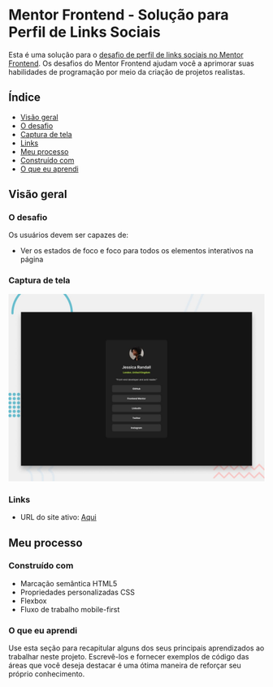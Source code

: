 # Mentor Frontend - Solução para Perfil de Links Sociais

Esta é uma solução para o [desafio de perfil de links sociais no Mentor Frontend](https://www.frontendmentor.io/challenges/social-links-profile-UG32l9m6dQ). Os desafios do Mentor Frontend ajudam você a aprimorar suas habilidades de programação por meio da criação de projetos realistas.

## Índice

- [Visão geral](#Visão-geral)
- [O desafio](#O-desafio)
- [Captura de tela](#Captura-de-tela)
- [Links](#Links)
- [Meu processo](#meu-processo)
- [Construído com](#construído-com)
- [O que eu aprendi](#o-que-eu-aprendi)

## Visão geral

### O desafio

Os usuários devem ser capazes de:

- Ver os estados de foco e foco para todos os elementos interativos na página

### Captura de tela

![](preview.jpg)


### Links

- URL do site ativo: [Aqui](https://josuekla.github.io/Project-social-links-profile-main/)

## Meu processo

### Construído com

- Marcação semântica HTML5
- Propriedades personalizadas CSS
- Flexbox
- Fluxo de trabalho mobile-first

### O que eu aprendi

Use esta seção para recapitular alguns dos seus principais aprendizados ao trabalhar neste projeto. Escrevê-los e fornecer exemplos de código das áreas que você deseja destacar é uma ótima maneira de reforçar seu próprio conhecimento.
